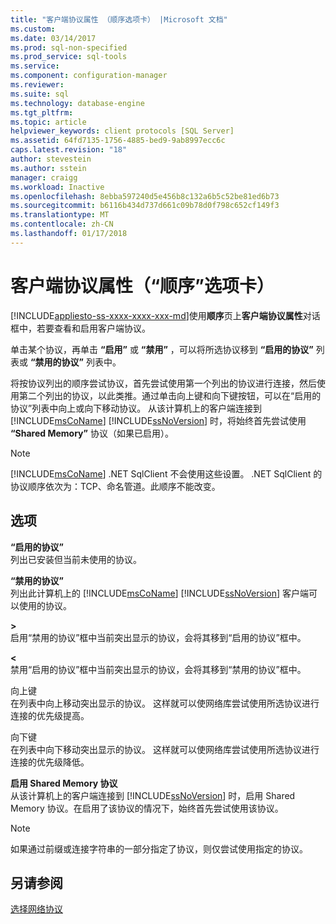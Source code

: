 ```yaml
---
title: "客户端协议属性 （顺序选项卡） |Microsoft 文档"
ms.custom: 
ms.date: 03/14/2017
ms.prod: sql-non-specified
ms.prod_service: sql-tools
ms.service: 
ms.component: configuration-manager
ms.reviewer: 
ms.suite: sql
ms.technology: database-engine
ms.tgt_pltfrm: 
ms.topic: article
helpviewer_keywords: client protocols [SQL Server]
ms.assetid: 64fd7135-1756-4885-bed9-9ab8997ecc6c
caps.latest.revision: "18"
author: stevestein
ms.author: sstein
manager: craigg
ms.workload: Inactive
ms.openlocfilehash: 8ebba597240d5e456b8c132a6b5c52be81ed6b73
ms.sourcegitcommit: b6116b434d737d661c09b78d0f798c652cf149f3
ms.translationtype: MT
ms.contentlocale: zh-CN
ms.lasthandoff: 01/17/2018
---
```

# <a name="client-protocols-properties-order-tab"></a>客户端协议属性（“顺序”选项卡）
[!INCLUDE[appliesto-ss-xxxx-xxxx-xxx-md](../../includes/appliesto-ss-xxxx-xxxx-xxx-md.md)]使用**顺序**页上**客户端协议属性**对话框中，若要查看和启用客户端协议。  
  
 单击某个协议，再单击 **“启用”** 或 **“禁用”** ，可以将所选协议移到 **“启用的协议”** 列表或 **“禁用的协议”** 列表中。  
  
 将按协议列出的顺序尝试协议，首先尝试使用第一个列出的协议进行连接，然后使用第二个列出的协议，以此类推。通过单击向上键和向下键按钮，可以在“启用的协议”列表中向上或向下移动协议。 从该计算机上的客户端连接到 [!INCLUDE[msCoName](../../includes/msconame-md.md)] [!INCLUDE[ssNoVersion](../../includes/ssnoversion-md.md)] 时，将始终首先尝试使用 **“Shared Memory”** 协议（如果已启用）。  
  
> [!NOTE]  
>  [!INCLUDE[msCoName](../../includes/msconame-md.md)] .NET SqlClient 不会使用这些设置。 .NET SqlClient 的协议顺序依次为：TCP、命名管道。此顺序不能改变。  
  
## <a name="options"></a>选项  
 **“启用的协议”**  
 列出已安装但当前未使用的协议。  
  
 **“禁用的协议”**  
 列出此计算机上的 [!INCLUDE[msCoName](../../includes/msconame-md.md)] [!INCLUDE[ssNoVersion](../../includes/ssnoversion-md.md)] 客户端可以使用的协议。  
  
 **>**  
 启用“禁用的协议”框中当前突出显示的协议，会将其移到“启用的协议”框中。  
  
 **\<**  
 禁用“启用的协议”框中当前突出显示的协议，会将其移到“禁用的协议”框中。  
  
 向上键  
 在列表中向上移动突出显示的协议。 这样就可以使网络库尝试使用所选协议进行连接的优先级提高。  
  
 向下键  
 在列表中向下移动突出显示的协议。 这样就可以使网络库尝试使用所选协议进行连接的优先级降低。  
  
 **启用 Shared Memory 协议**  
 从该计算机上的客户端连接到 [!INCLUDE[ssNoVersion](../../includes/ssnoversion-md.md)] 时，启用 Shared Memory 协议。在启用了该协议的情况下，始终首先尝试使用该协议。  
  
> [!NOTE]  
>  如果通过前缀或连接字符串的一部分指定了协议，则仅尝试使用指定的协议。  
  
## <a name="see-also"></a>另请参阅  
 [选择网络协议](http://msdn.microsoft.com/library/6565fb7d-b076-4447-be90-e10d0dec359a)  
  
  
